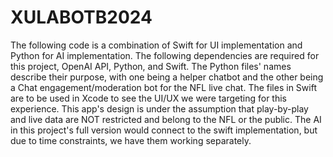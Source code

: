 # XULABOTB2024
The following code is a combination of Swift for UI implementation and Python for AI implementation. The following dependencies are required for this project, OpenAI API, Python, and Swift. The Python files' names describe their purpose, with one being a helper chatbot and the other being a Chat engagement/moderation bot for the NFL live chat. The files in Swift are to be used in Xcode to see the UI/UX we were targeting for this experience. This app's design is under the assumption that play-by-play and live data are NOT restricted and belong to the NFL or the public. The AI in this project's full version would connect to the swift implementation, but due to time constraints, we have them working separately.
